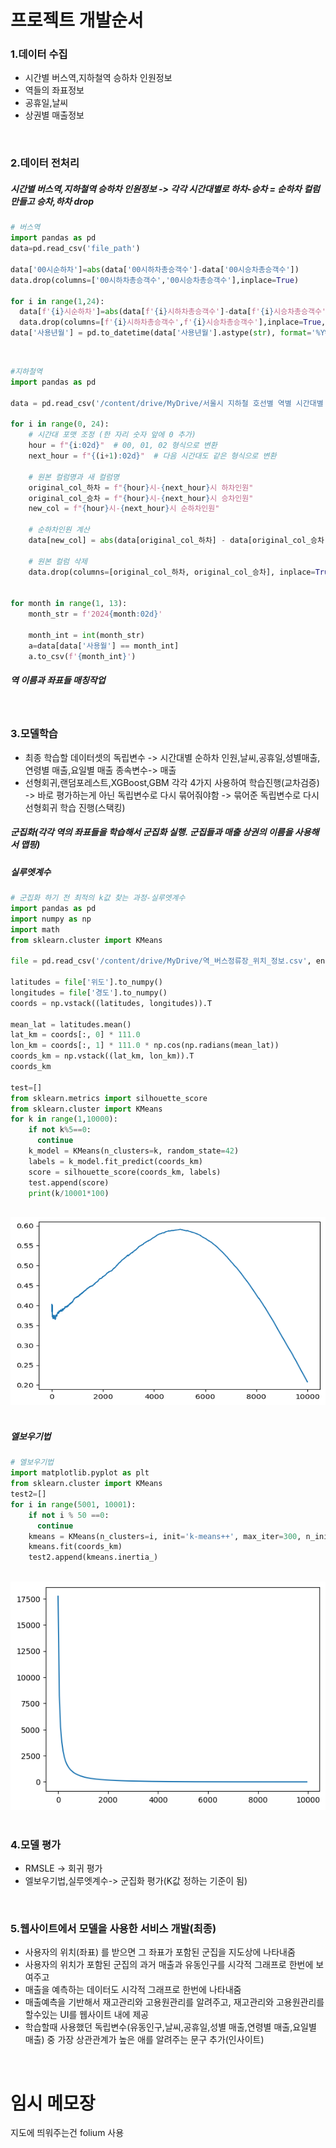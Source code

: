 # 프로젝트 개발순서
### 1.데이터 수집
  - 시간별 버스역,지하철역 승하차 인원정보
  - 역들의 좌표정보
  - 공휴일,날씨
  - 상권별 매출정보
<br>

### 2.데이터 전처리
##### 시간별 버스역,지하철역 승하차 인원정보 -> 각각 시간대별로 하차-승차 = 순하차 컬럼 만들고 승차,하차 drop
```py
# 버스역
import pandas as pd
data=pd.read_csv('file_path')

data['00시순하차']=abs(data['00시하차총승객수']-data['00시승차총승객수'])
data.drop(columns=['00시하차총승객수','00시승차총승객수'],inplace=True)

for i in range(1,24):
  data[f'{i}시순하차']=abs(data[f'{i}시하차총승객수']-data[f'{i}시승차총승객수'])
  data.drop(columns=[f'{i}시하차총승객수',f'{i}시승차총승객수'],inplace=True,axis=1)
data['사용년월'] = pd.to_datetime(data['사용년월'].astype(str), format='%Y%m')
```
<br>

```py
#지하철역
import pandas as pd

data = pd.read_csv('/content/drive/MyDrive/서울시 지하철 호선별 역별 시간대별 승하차 인원 정보1 (1).csv')

for i in range(0, 24):
    # 시간대 포맷 조정 (한 자리 숫자 앞에 0 추가)
    hour = f"{i:02d}"  # 00, 01, 02 형식으로 변환
    next_hour = f"{(i+1):02d}"  # 다음 시간대도 같은 형식으로 변환

    # 원본 컬럼명과 새 컬럼명
    original_col_하차 = f"{hour}시-{next_hour}시 하차인원"
    original_col_승차 = f"{hour}시-{next_hour}시 승차인원"
    new_col = f"{hour}시-{next_hour}시 순하차인원"

    # 순하차인원 계산
    data[new_col] = abs(data[original_col_하차] - data[original_col_승차])

    # 원본 컬럼 삭제
    data.drop(columns=[original_col_하차, original_col_승차], inplace=True)


for month in range(1, 13):
    month_str = f'2024{month:02d}'

    month_int = int(month_str)
    a=data[data['사용월'] == month_int]
    a.to_csv(f'{month_int}')
```
##### 역 이름과 좌표들 매칭작업
<br>

### 3.모델학습
  - 최종 학습할 데이터셋의 독립변수 -> 시간대별 순하차 인원,날씨,공휴일,성별매출,연령별 매출,요일별 매출  종속변수-> 매출
  - 선형회귀,랜덤포레스트,XGBoost,GBM 각각 4가지 사용하여 학습진행(교차검증) -> 바로 평가하는게 아닌 독립변수로 다시 묶어줘야함 -> 묶어준 독립변수로 다시 선형회귀 학습 진행(스택킹)
##### 군집화(각각 역의 좌표들을 학습해서 군집화 실행. 군집들과 매출 상권의 이름을 사용해서 맵핑)
##### 실루엣계수
```py
# 군집화 하기 전 최적의 k값 찾는 과정-실루엣계수
import pandas as pd
import numpy as np
import math
from sklearn.cluster import KMeans

file = pd.read_csv('/content/drive/MyDrive/역_버스정류장_위치_정보.csv', encoding='cp949')

latitudes = file['위도'].to_numpy()
longitudes = file['경도'].to_numpy()
coords = np.vstack((latitudes, longitudes)).T

mean_lat = latitudes.mean()
lat_km = coords[:, 0] * 111.0
lon_km = coords[:, 1] * 111.0 * np.cos(np.radians(mean_lat))
coords_km = np.vstack((lat_km, lon_km)).T
coords_km

test=[]
from sklearn.metrics import silhouette_score
from sklearn.cluster import KMeans
for k in range(1,10000):
    if not k%5==0:
      continue
    k_model = KMeans(n_clusters=k, random_state=42)
    labels = k_model.fit_predict(coords_km)
    score = silhouette_score(coords_km, labels)
    test.append(score)
    print(k/10001*100)

```
<br>
<img src="https://github.com/SH-L1/Machine-Learning/blob/main/image/%E1%84%89%E1%85%B5%E1%86%AF%E1%84%85%E1%85%AE%E1%84%8B%E1%85%A6%E1%86%BA%E1%84%80%E1%85%A8%E1%84%89%E1%85%AE.png" width="600" height="300"/>
<br><br>

##### 엘보우기법
```py
# 엘보우기법
import matplotlib.pyplot as plt
from sklearn.cluster import KMeans
test2=[]
for i in range(5001, 10001):
    if not i % 50 ==0:
      continue
    kmeans = KMeans(n_clusters=i, init='k-means++', max_iter=300, n_init=10, random_state=42)
    kmeans.fit(coords_km)
    test2.append(kmeans.inertia_)
```
<br>
<img src="https://github.com/SH-L1/Machine-Learning/blob/main/image/%E1%84%8B%E1%85%A6%E1%86%AF%E1%84%87%E1%85%A9%E1%84%8B%E1%85%AE%E1%84%80%E1%85%B5%E1%84%87%E1%85%A5%E1%86%B8.png"/>
<br><br>

### 4.모델 평가
  - RMSLE -> 회귀 평가
  - 엘보우기법,실루엣계수-> 군집화 평가(K값 정하는 기준이 됨)
<br>

### 5.웹사이트에서 모델을 사용한 서비스 개발(최종)
  - 사용자의 위치(좌표) 를 받으면 그 좌표가 포함된 군집을 지도상에 나타내줌
  - 사용자의 위치가 포함된 군집의 과거 매출과 유동인구를 시각적 그래프로 한번에 보여주고
  - 매출을 예측하는 데이터도 시각적 그래프로 한번에 나타내줌
  - 매출예측을 기반해서 재고관리와 고용원관리를 알려주고, 재고관리와 고용원관리를 할수있는 UI를 웹사이트 내에 제공
  - 학습할때 사용했던 독립변수(유동인구,날씨,공휴일,성별 매출,연령별 매출,요일별 매출) 중 가장 상관관계가 높은 애를 알려주는 문구 추가(인사이트)
<br>

# 임시 메모장
지도에 띄워주는건 folium 사용
